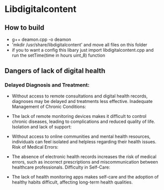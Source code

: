 # Libdigitalcontent

## How to build

* g++ deamon.cpp -o deamon
* 'mkdir /usr/share/libdigitalcontent' and move all files on this folder
* if you to want a config this libary just import libdigitalcontent.cpp and run the setTime(time in hours uint_8) function

## Dangers of lack of digital health

### Delayed Diagnosis and Treatment:

* Without access to remote consultations and digital health records, diagnoses may be delayed and treatments less effective.
Inadequate Management of Chronic Conditions:

* The lack of remote monitoring devices makes it difficult to control chronic diseases, leading to complications and reduced quality of life.
Isolation and lack of support:

* Without access to online communities and mental health resources, individuals can feel isolated and helpless regarding their health issues.
Risk of Medical Errors:

* The absence of electronic health records increases the risk of medical errors, such as incorrect prescriptions and miscommunication between healthcare professionals.
Difficulty in Self-Care:

* The lack of health monitoring apps makes self-care and the adoption of healthy habits difficult, affecting long-term health qualities.
